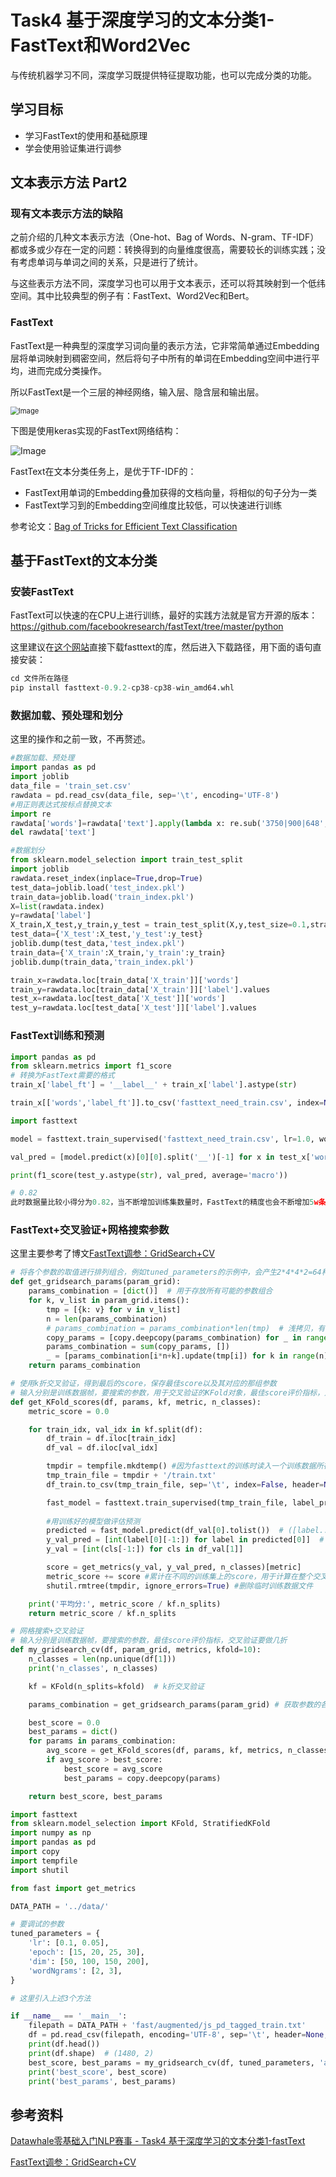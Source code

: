 # Task4 基于深度学习的文本分类1-FastText和Word2Vec

与传统机器学习不同，深度学习既提供特征提取功能，也可以完成分类的功能。

## 学习目标

- 学习FastText的使用和基础原理
- 学会使用验证集进行调参

## 文本表示方法 Part2

### 现有文本表示方法的缺陷

之前介绍的几种文本表示方法（One-hot、Bag of Words、N-gram、TF-IDF）都或多或少存在一定的问题：转换得到的向量维度很高，需要较长的训练实践；没有考虑单词与单词之间的关系，只是进行了统计。

与这些表示方法不同，深度学习也可以用于文本表示，还可以将其映射到一个低纬空间。其中比较典型的例子有：FastText、Word2Vec和Bert。

### FastText

FastText是一种典型的深度学习词向量的表示方法，它非常简单通过Embedding层将单词映射到稠密空间，然后将句子中所有的单词在Embedding空间中进行平均，进而完成分类操作。

所以FastText是一个三层的神经网络，输入层、隐含层和输出层。

<img src="http://jupter-oss.oss-cn-hangzhou.aliyuncs.com/public/files/image/1095279501877/1594909720411_wruLzMgC7N.jpg" alt="Image" style="zoom:80%;" />

下图是使用keras实现的FastText网络结构：

![Image](http://jupter-oss.oss-cn-hangzhou.aliyuncs.com/public/files/image/1095279501877/1594909821168_NvB7c98dSc.jpg)

FastText在文本分类任务上，是优于TF-IDF的：

- FastText用单词的Embedding叠加获得的文档向量，将相似的句子分为一类
- FastText学习到的Embedding空间维度比较低，可以快速进行训练

参考论文：[Bag of Tricks for Efficient Text Classification](https://arxiv.org/abs/1607.01759)

## 基于FastText的文本分类

### 安装FastText

FastText可以快速的在CPU上进行训练，最好的实践方法就是官方开源的版本： https://github.com/facebookresearch/fastText/tree/master/python

这里建议在[这个网站](https://www.lfd.uci.edu/~gohlke/pythonlibs/#fasttext)直接下载fasttext的库，然后进入下载路径，用下面的语句直接安装：

```python
cd 文件所在路径
pip install fasttext-0.9.2-cp38-cp38-win_amd64.whl
```

### 数据加载、预处理和划分

这里的操作和之前一致，不再赘述。

```python
#数据加载、预处理
import pandas as pd
import joblib
data_file = 'train_set.csv'
rawdata = pd.read_csv(data_file, sep='\t', encoding='UTF-8')
#用正则表达式按标点替换文本
import re
rawdata['words']=rawdata['text'].apply(lambda x: re.sub('3750|900|648',"",x))
del rawdata['text']

#数据划分
from sklearn.model_selection import train_test_split
import joblib
rawdata.reset_index(inplace=True,drop=True)
test_data=joblib.load('test_index.pkl')
train_data=joblib.load('train_index.pkl')
X=list(rawdata.index)
y=rawdata['label']
X_train,X_test,y_train,y_test = train_test_split(X,y,test_size=0.1,stratify=y) #stratify=y表示分层抽样，根据不同类别的样本占比进行抽样
test_data={'X_test':X_test,'y_test':y_test}
joblib.dump(test_data,'test_index.pkl')
train_data={'X_train':X_train,'y_train':y_train}
joblib.dump(train_data,'train_index.pkl')

train_x=rawdata.loc[train_data['X_train']]['words']
train_y=rawdata.loc[train_data['X_train']]['label'].values
test_x=rawdata.loc[test_data['X_test']]['words']
test_y=rawdata.loc[test_data['X_test']]['label'].values
```

### FastText训练和预测

```python
import pandas as pd
from sklearn.metrics import f1_score
# 转换为FastText需要的格式
train_x['label_ft'] = '__label__' + train_x['label'].astype(str)

train_x[['words','label_ft']].to_csv('fasttext_need_train.csv', index=None, header=None, sep='\t')

import fasttext

model = fasttext.train_supervised('fasttext_need_train.csv', lr=1.0, wordNgrams=2, verbose=2, minCount=1, epoch=25, loss="hs")

val_pred = [model.predict(x)[0][0].split('__')[-1] for x in test_x['words']]

print(f1_score(test_y.astype(str), val_pred, average='macro'))

# 0.82
此时数据量比较小得分为0.82，当不断增加训练集数量时，FastText的精度也会不断增加5w条训练样本时，验证集得分可以到0.89-0.90左右。
```

### FastText+交叉验证+网格搜索参数

这里主要参考了博文[FastText调参：GridSearch+CV](https://blog.csdn.net/u010366748/article/details/108913578)

```python
# 将各个参数的取值进行排列组合，例如tuned_parameters的示例中，会产生2*4*4*2=64种组合
def get_gridsearch_params(param_grid):
    params_combination = [dict()]  # 用于存放所有可能的参数组合
    for k, v_list in param_grid.items():
        tmp = [{k: v} for v in v_list]
        n = len(params_combination)
        # params_combination = params_combination*len(tmp)  # 浅拷贝，有问题
        copy_params = [copy.deepcopy(params_combination) for _ in range(len(tmp))] 
        params_combination = sum(copy_params, [])
        _ = [params_combination[i*n+k].update(tmp[i]) for k in range(n) for i in range(len(tmp))]
    return params_combination

# 使用k折交叉验证，得到最后的score，保存最佳score以及其对应的那组参数
# 输入分别是训练数据帧，要搜索的参数，用于交叉验证的KFold对象，最佳score评价指标，几分类
def get_KFold_scores(df, params, kf, metric, n_classes):
    metric_score = 0.0

    for train_idx, val_idx in kf.split(df):
        df_train = df.iloc[train_idx]
        df_val = df.iloc[val_idx]

        tmpdir = tempfile.mkdtemp() #因为fasttext的训练时读入一个训练数据所在的目录或文件，所以这里用交叉验证集开一个临时目录/文件
        tmp_train_file = tmpdir + '/train.txt'
        df_train.to_csv(tmp_train_file, sep='\t', index=False, header=None, encoding='UTF-8')  # 不要表头

        fast_model = fasttext.train_supervised(tmp_train_file, label_prefix='__label__', thread=3, **params) #训练，传入参数
        
        #用训练好的模型做评估预测
        predicted = fast_model.predict(df_val[0].tolist())  # ([label...], [probs...])
        y_val_pred = [int(label[0][-1:]) for label in predicted[0]]  # label[0]  __label__0
        y_val = [int(cls[-1:]) for cls in df_val[1]]

        score = get_metrics(y_val, y_val_pred, n_classes)[metric]
        metric_score += score #累计在不同的训练集上的score，用于计算在整个交叉验证集上平均分
        shutil.rmtree(tmpdir, ignore_errors=True) #删除临时训练数据文件

    print('平均分:', metric_score / kf.n_splits)
    return metric_score / kf.n_splits

# 网格搜索+交叉验证
# 输入分别是训练数据帧，要搜索的参数，最佳score评价指标，交叉验证要做几折
def my_gridsearch_cv(df, param_grid, metrics, kfold=10):
    n_classes = len(np.unique(df[1]))
    print('n_classes', n_classes)

    kf = KFold(n_splits=kfold)  # k折交叉验证

    params_combination = get_gridsearch_params(param_grid) # 获取参数的各种排列组合

    best_score = 0.0
    best_params = dict()
    for params in params_combination:
        avg_score = get_KFold_scores(df, params, kf, metrics, n_classes)
        if avg_score > best_score:
            best_score = avg_score
            best_params = copy.deepcopy(params)

    return best_score, best_params

import fasttext
from sklearn.model_selection import KFold, StratifiedKFold
import numpy as np
import pandas as pd
import copy
import tempfile
import shutil

from fast import get_metrics

DATA_PATH = '../data/'

# 要调试的参数
tuned_parameters = {
    'lr': [0.1, 0.05],
    'epoch': [15, 20, 25, 30],
    'dim': [50, 100, 150, 200],
    'wordNgrams': [2, 3],
}

# 这里引入上述3个方法

if __name__ == '__main__':
    filepath = DATA_PATH + 'fast/augmented/js_pd_tagged_train.txt'
    df = pd.read_csv(filepath, encoding='UTF-8', sep='\t', header=None, index_col=False, usecols=[0, 1])
    print(df.head())
    print(df.shape)  # (1480, 2)
    best_score, best_params = my_gridsearch_cv(df, tuned_parameters, 'accuracy', kfold=5)
    print('best_score', best_score)
    print('best_params', best_params)

```

## 参考资料

[Datawhale零基础入门NLP赛事 - Task4 基于深度学习的文本分类1-fastText](https://tianchi.aliyun.com/notebook-ai/detail?spm=5176.12586969.1002.12.6406111apQ2nRk&postId=118255)

[FastText调参：GridSearch+CV](https://blog.csdn.net/u010366748/article/details/108913578)

